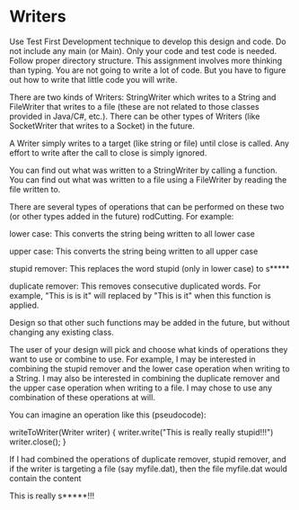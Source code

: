 # Writers

Use Test First Development technique to develop this design and code.
Do not include any main (or Main). Only your code and test code is
needed. Follow proper directory structure. This assignment involves
more thinking than typing. You are not going to write a lot of code.
But you have to figure out how to write that little code you will 
write.

There are two kinds of Writers: StringWriter which writes to a String
and FileWriter that writes to a file (these are not related to 
those classes provided in Java/C#, etc.). There can be other types of
Writers (like SocketWriter that writes to a Socket) in the future.

A Writer simply writes to a target (like string or file) until close
is called. Any effort to write after the call to close is simply 
ignored.

You can find out what was written to a StringWriter by calling a
function. You can find out what was written to a file using a 
FileWriter by reading the file written to.

There are several types of operations that can be performed on these
two (or other types added in the future) rodCutting. For example:

lower case: This converts the string being written to all lower case

upper case: This converts the string being written to all upper case

stupid remover: This replaces the word stupid (only in lower case) to s*****

duplicate remover: This removes consecutive duplicated words. For example, 
"This is is it" will replaced by "This is it" when this function is applied.

Design so that other such functions may be added in the future, but 
without changing any existing class.

The user of your design will pick and choose what kinds of operations
they want to use or combine to use. For example, I may be interested
in combining the stupid remover and the lower case operation when
writing to a String. I may also be interested in combining the
duplicate remover and the upper case operation when writing to
a file. I may chose to use any combination of these operations
at will.

You can imagine an operation like this (pseudocode):

writeToWriter(Writer writer) {
  writer.write("This is really really stupid!!!")
  writer.close();
}

If I had combined the operations of duplicate remover, stupid remover,
and if the writer is targeting a file (say myfile.dat), then the file
myfile.dat would contain the content

This is really s*****!!!
